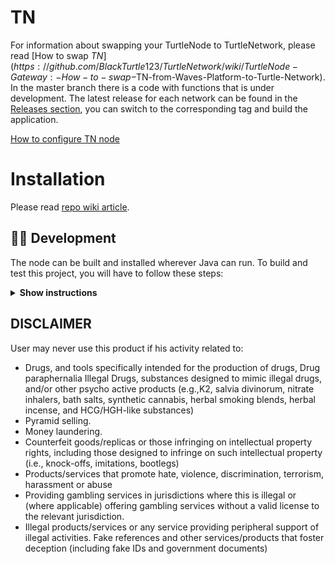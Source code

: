 
# TN 
For information about swapping your TurtleNode to TurtleNetwork, please read [How to swap $TN](https://github.com/BlackTurtle123/TurtleNetwork/wiki/TurtleNode-Gateway:-How-to-swap-$TN-from-Waves-Platform-to-Turtle-Network).
In the master branch there is a code with functions that is under development. The latest release for each network can be found in the [Releases section](https://github.com/BlackTurtle123/TurtleNetwork/releases), you can switch to the corresponding tag and build the application.

[How to configure TN node](https://github.com/BlackTurtle123/TurtleNetwork/wiki/Setting-up-a-$TN-node)

# Installation

Please read [repo wiki article](https://github.com/BlackTurtle123/TurtleNetwork/wiki/Setting-up-a-$TN-node).


## 👨‍💻 Development

The node can be built and installed wherever Java can run. 
To build and test this project, you will have to follow these steps:

<details><summary><b>Show instructions</b></summary>

*1. Setup the environment.*
- Install Java for your platform:

```bash
sudo apt-get update
sudo apt-get install openjdk-8-jre                     # Ubuntu
# or
# brew cask install adoptopenjdk/openjdk/adoptopenjdk8 # Mac
```

- Install SBT (Scala Build Tool)

Please follow the SBT installation instructions depending on your platform ([Linux](https://www.scala-sbt.org/1.0/docs/Installing-sbt-on-Linux.html), [Mac](https://www.scala-sbt.org/1.0/docs/Installing-sbt-on-Mac.html), [Windows](https://www.scala-sbt.org/1.0/docs/Installing-sbt-on-Windows.html))

*2. Clone this repo*

```bash
git clone https://github.com/wavesplatform/Waves.git
cd Waves
```

*3. Compile and run tests*

```bash
sbt checkPR
```

*4. Run integration tests (optional)*

Create a Docker image before you run any test: 
```bash
sbt node-it/docker
```

- Run all tests. You can increase or decrease number of parallel running tests by changing `SBT_THREAD_NUMBER`
```bash
SBT_THREAD_NUMBER=4 sbt node-it/test
```

- Run one test:
```bash
sbt node-it/testOnly *.TestClassName
# or 
# bash node-it/testOnly full.package.TestClassName
```

*5. Build packages* 

```bash
sbt packageAll                   # Mainnet
sbt -Dnetwork=testnet packageAll # Testnet
```

`sbt packageAll` ‌produces only `deb` package along with a fat `jar`. 

*6. Install DEB package*

`deb` package is located in target folder. You can replace '*' with actual package name:

```bash
sudo dpkg -i node/target/*.deb
```


*7. Run an extension project locally during development (optional)*

```bash
sbt "extension-module/run /path/to/configuration"
```

*8. Configure IntelliJ IDEA (optional)*

The majority of contributors to this project use IntelliJ IDEA for development, if you want to use it as well please follow these steps:

1. Click on `Add configuration` (or `Edit configurations...`)
2. Click on `+` to add a new configuration, choose `Application`
3. Specify:
   - Main class: `com.wavesplatform.Application`
   - Program arguments: `/path/to/configuration`
   - Use classpath of module: `extension-module`
4. Click on `OK`
5. Run this configuration

</details>

## DISCLAIMER ##

User may never use this product if his activity related to:

- Drugs, and tools specifically intended for the production of drugs, Drug paraphernalia Illegal Drugs, substances designed to mimic illegal drugs, and/or other psycho active products (e.g.,K2, salvia divinorum, nitrate inhalers, bath salts, synthetic cannabis, herbal smoking blends, herbal incense, and HCG/HGH-like substances)
- Pyramid selling.
- Money laundering.
- Counterfeit goods/replicas or those infringing on intellectual property rights, including those designed to infringe on such intellectual property (i.e., knock-offs, imitations, bootlegs)
- Products/services that promote hate, violence, discrimination, terrorism, harassment or abuse
- Providing gambling services in jurisdictions where this is illegal or (where applicable) offering gambling services without a valid license to the relevant jurisdiction.
- Illegal products/services or any service providing peripheral support of illegal activities. Fake references and other services/products that foster deception (including fake IDs and government documents)
